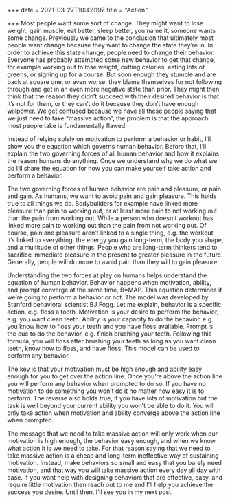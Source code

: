 +++
date = 2021-03-27T10:42:19Z
title = "Action"

+++
Most people want some sort of change. They might want to lose weight, gain muscle, eat better, sleep better, you name it, someone wants some change. Previously we came to the conclusion that ultimately most people want change because they want to change the state they’re in. In order to achieve this state change, people need to change their behavior. Everyone has probably attempted some new behavior to get that change, for example working out to lose weight, cutting calories, eating lots of greens, or signing up for a course. But soon enough they stumble and are back at square one, or even worse, they blame themselves for not following through and get in an even more negative state than prior. They might then think that the reason they didn’t succeed with their desired behavior is that it’s not for them, or they can’t do it because they don’t have enough willpower. We get confused because we have all these people saying that we just need to take “massive action”, the problem is that the approach most people take is fundamentally flawed.

Instead of relying solely on motivation to perform a behavior or habit, I’ll show you the equation which governs human behavior. Before that, I’ll explain the two governing forces of all human behavior and how it explains the reason humans do anything. Once we understand why we do what we do I’ll share the equation for how you can make yourself take action and perform a behavior.

The two governing forces of human behavior are pain and pleasure, or pain and gain. As humans, we want to avoid pain and gain pleasure. This holds true to all things we do. Bodybuilders for example have linked more pleasure than pain to working out, or at least more pain to not working out than the pain from working out. While a person who doesn’t workout has linked more pain to working out than the pain from not working out. Of course, pain and pleasure aren’t linked to a single thing, e.g. the workout, it’s linked to everything, the energy you gain long-term, the body you shape, and a multitude of other things. People who are long-term thinkers tend to sacrifice immediate pleasure in the present to greater pleasure in the future. Generally, people will do more to avoid pain than they will to gain pleasure.

Understanding the two forces at play on humans helps understand the equation of human behavior. Behavior happens when motivation, ability, and prompt converge at the same time, B=MAP. This equation determines if we’re going to perform a behavior or not. The model was developed by Stanford behavioral scientist BJ Fogg. Let me explain, behavior is a specific action, e.g. floss a tooth. Motivation is your desire to perform the behavior, e.g. you want clean teeth. Ability is your capacity to do the behavior, e.g. you know how to floss your teeth and you have floss available. Prompt is the cue to do the behavior, e.g. finish brushing your teeth. Following this formula, you will floss after brushing your teeth as long as you want clean teeth, know how to floss, and have floss. This model can be used to perform any behavior.

The key is that your motivation must be high enough and ability easy enough for you to get over the action line. Once you’re above the action line you will perform any behavior when prompted to do so. If you have no motivation to do something you won’t do it no matter how easy it is to perform. The reverse also holds true, if you have lots of motivation but the task is well beyond your current ability you won’t be able to do it. You will only take action when motivation and ability converge above the action line when prompted.

The message that we need to take massive action will only work when our motivation is high enough, the behavior easy enough, and when we know what action it is we need to take. For that reason saying that we need to take massive action is a cheap and long-term ineffective way of sustaining motivation. Instead, make behaviors so small and easy that you barely need motivation, and that way you will take massive action every day all day with ease. If you want help with designing behaviors that are effective, easy, and require little motivation then reach out to me and I’ll help you achieve the success you desire. Until then, I’ll see you in my next post.